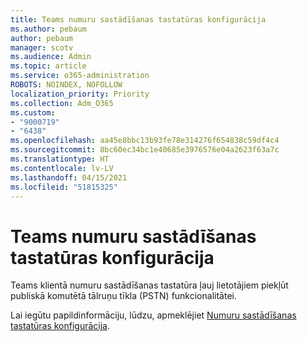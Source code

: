 ```yaml
---
title: Teams numuru sastādīšanas tastatūras konfigurācija
ms.author: pebaum
author: pebaum
manager: scotv
ms.audience: Admin
ms.topic: article
ms.service: o365-administration
ROBOTS: NOINDEX, NOFOLLOW
localization_priority: Priority
ms.collection: Adm_O365
ms.custom:
- "9000719"
- "6438"
ms.openlocfilehash: aa45e8bbc13b93fe78e314276f654838c59df4c4
ms.sourcegitcommit: 8bc60ec34bc1e40685e3976576e04a2623f63a7c
ms.translationtype: HT
ms.contentlocale: lv-LV
ms.lasthandoff: 04/15/2021
ms.locfileid: "51815325"
---
```

# <a name="teams-dial-pad-configuration"></a>Teams numuru sastādīšanas tastatūras konfigurācija

Teams klientā numuru sastādīšanas tastatūra ļauj lietotājiem piekļūt publiskā komutētā tālruņu tīkla (PSTN) funkcionalitātei.  

Lai iegūtu papildinformāciju, lūdzu, apmeklējiet [Numuru sastādīšanas tastatūras konfigurācija](https://docs.microsoft.com/microsoftteams/dial-pad-configuration).
